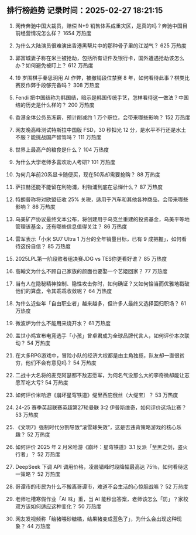 
## 排行榜趋势 记录时间：2025-02-27 18:21:15
  
  1. 网传奔驰中国大裁员，赔偿 N+9 销售体系成重灾区，是真的吗？奔驰中国目前经营情况怎么样？ 1654 万热度
    
  2. 为什么大陆演员很难演出香港黑帮片中的那种骨子里的江湖气？ 625 万热度
    
  3. 郭富城妻子称在米兰被抢劫，包括所有证件及银行卡，国外遭遇抢劫该怎么办？如何避免被盯上？ 612 万热度
    
  4. 19 岁围棋手秦思玥用 AI 作弊，被撤销段位禁赛 8 年，如何看待此事？棋类比赛反作弊手段够完备吗？ 308 万热度
    
  5. Fendi 把中国结称为韩国结，暗示是韩国传统手艺，怎样看待这一做法？中国结的历史是什么样的？ 200 万热度
    
  6. 香港全体公务员冻薪，预计削减约 1 万个职位，会带来哪些影响？ 152 万热度
    
  7. 网友晚高峰测试特斯拉中国版 FSD，30 秒扣光 12 分，是水平不行还是水土不服？能挑战国产智驾吗？ 111 万热度
    
  8. 世界上最高产的粮食是什么？ 104 万热度
    
  9. 为什么大学老师多喜欢劝人考研? 101 万热度
    
  10. 为何几年前20系显卡随便买，现在50系却需要抢购？ 88 万热度
    
  11. 萨拉赫还能不能留在利物浦，利物浦到底在忌惮什么？ 87 万热度
    
  12. 特朗普称将对欧盟征收 25% 关税，适用于汽车和其他各种商品，会带来哪些影响？ 86 万热度
    
  13. 乌美矿产协议最终文本公布，将创建用于乌克兰重建的投资基金，乌美平等地管理该基金，还有哪些信息值得关注？ 86 万热度
    
  14. 雷军表示「小米 SU7 Ultra 1 万台的全年销量目标，已有 9 成把握」，如何看待这份自信？ 85 万热度
    
  15. 2025LPL第一阶段败者组决赛JDG vs TES你更看好谁？ 85 万热度
    
  16. 高翰文为什么不顾自己家族的颜面也要娶一个艺姬回家？ 77 万热度
    
  17. 当有人在隐秘精神控制、隐性攻击你时，如何确证？又如何恰当而优雅地戳破他们的算盘，令其乖乖收敛呢？ 64 万热度
    
  18. 为什么近些年「自由职业者」越来越多，但许多人最终又选择回归职场？ 61 万热度
    
  19. 微波炉为什么不能用来烧开水？ 61 万热度
    
  20. 盖世小鸡宣布电竞选手「小孩」曾卓君成为全球品牌代言人，如何评价本次联动？ 54 万热度
    
  21. 在大多RPG游戏中，冒险小队的经济大权都是由主角独揽，队友却一直很贫穷，他们不会有意见吗？ 54 万热度
    
  22. 二战十大名将的麦克阿瑟都不敌志愿军，为何名气没那么大的李奇微却能让志愿军吃大亏? 54 万热度
    
  23. 如何评价米哈游《崩坏星穹铁道》缇里西庇俄丝（大缇宝）？ 53 万热度
    
  24. 24-25 赛季英超联赛英超第27轮曼联 3:2 伊普斯维奇，如何评价这场比赛？ 53 万热度
    
  25. 《文明7》强制时代分割导致“滚雪球失效”，这是否违背策略游戏的核心乐趣？ 52 万热度
    
  26. 如何评价 2025 年 2 月米哈游《崩坏：星穹铁道》3.1 反派「至黑之剑，盗火行者」？ 52 万热度
    
  27. DeepSeek 下调 API 调用价格，凌晨错峰时段降幅最高达 75％，如何看待这一策略？ 52 万热度
    
  28. 哥谭市的市民为什么不搬离哥谭市，难道不会生活的心惊胆战嘛？ 52 万热度
    
  29. 老师吐槽寒假作业「AI 味」重，当 AI 能秒出答案，老师该怎么「防」？家校双方该如何适应这种变化？ 50 万热度
    
  30. 网友发视频称「给猪喂砂糖橘，结果猪变成蓝色了」，为什么会出现这种现象？ 44 万热度
    